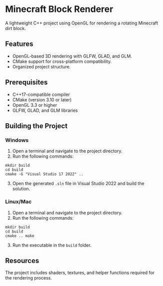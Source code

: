 # Minecraft Block Renderer

A lightweight C++ project using OpenGL for rendering a rotating Minecraft dirt block.

## Features
- OpenGL-based 3D rendering with GLFW, GLAD, and GLM.
- CMake support for cross-platform compatibility.
- Organized project structure.

## Prerequisites
- C++17-compatible compiler
- CMake (version 3.10 or later)
- OpenGL 3.3 or higher
- GLFW, GLAD, and GLM libraries

## Building the Project

### Windows
1. Open a terminal and navigate to the project directory.
2. Run the following commands:

```
mkdir build 
cd build 
cmake -G "Visual Studio 17 2022" ..
```
3. Open the generated `.sln` file in Visual Studio 2022 and build the solution.

### Linux/Mac
1. Open a terminal and navigate to the project directory.
2. Run the following commands:

```
mkdir build
cd build 
cmake .. make
```
3. Run the executable in the `build` folder.

## Resources
The project includes shaders, textures, and helper functions required for the rendering process.
